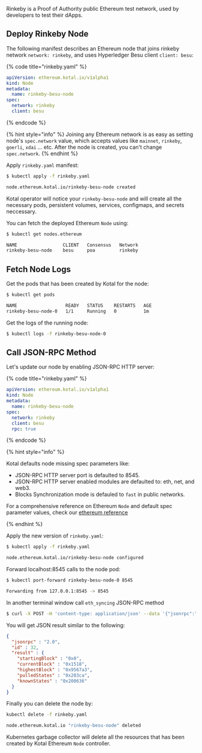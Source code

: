 Rinkeby is a Proof of Authority public Ethereum test network, used by developers to test their dApps.

## Deploy Rinkeby Node

The following manifest describes an Ethereum node that joins rinkeby network `network: rinkeby`, and uses Hyperledger Besu client `client: besu`:

{% code title="rinkeby.yaml" %}
```yaml
apiVersion: ethereum.kotal.io/v1alpha1
kind: Node
metadata:
  name: rinkeby-besu-node
spec:
  network: rinkeby
  client: besu
```
{% endcode %}

{% hint style="info" %}
Joining any Ethereum network is as easy as setting node's `spec.network` value, which accepts values like `mainnet`, `rinkeby`, `goerli`, `xdai` ... etc.
After the node is created, you can't change `spec.network`.
{% endhint %}

Apply `rinkeby.yaml` manifest:

```bash
$ kubectl apply -f rinkeby.yaml

node.ethereum.kotal.io/rinkeby-besu-node created
```

Kotal operator will notice your `rinkeby-besu-node` and will create all the necessary pods, persistent volumes, services, configmaps, and secrets neccessary.

You can fetch the deployed Ethereum `Node` using:

```bash
$ kubectl get nodes.ethereum

NAME                 CLIENT   Consensus   Network
rinkeby-besu-node    besu     poa         rinkeby
```

## Fetch Node Logs

Get the pods that has been created by Kotal for the node:

```bash
$ kubectl get pods

NAME                  READY   STATUS    RESTARTS   AGE
rinkeby-besu-node-0   1/1     Running   0          1m
```

Get the logs of the running node:

```bash
$ kubectl logs -f rinkeby-besu-node-0
```

## Call JSON-RPC Method

Let's update our node by enabling JSON-RPC HTTP server:

{% code title="rinkeby.yaml" %}
```yaml
apiVersion: ethereum.kotal.io/v1alpha1
kind: Node
metadata:
  name: rinkeby-besu-node
spec:
  network: rinkeby
  client: besu
  rpc: true
```
{% endcode %}

{% hint style="info" %}

Kotal defaults node missing spec parameters like:

* JSON-RPC HTTP server port is defaulted to 8545.
* JSON-RPC HTTP server enabled modules are defaulted to: eth, net, and web3.
* Blocks Synchronization mode is defauled to `fast` in public networks.

For a comprehensive reference on Ethereum `Node` and default spec parameter values, check our [ethereum reference](../reference/ethereum.md)

{% endhint %}

Apply the new version of `rinkeby.yaml`:

```bash
$ kubectl apply -f rinkeby.yaml

node.ethereum.kotal.io/rinkeby-besu-node configured
```

Forward localhost:8545 calls to the node pod:

```bash
$ kubectl port-forward rinkeby-besu-node-0 8545

Forwarding from 127.0.0.1:8545 -> 8545
```

In another terminal window call `eth_syncing` JSON-RPC method

```bash
$ curl -X POST -H 'content-type: application/json' --data '{"jsonrpc":"2.0","method":"eth_syncing","params":[],"id":32}' http://127.0.0.1:8545
```

You will get JSON result similar to the following:

```JSON
{
  "jsonrpc" : "2.0",
  "id" : 32,
  "result" : {
    "startingBlock" : "0x0",
    "currentBlock" : "0x1518",
    "highestBlock" : "0x9567a3",
    "pulledStates" : "0x203ca",
    "knownStates" : "0x200636"
  }
}
```

Finally you can delete the node by:

```bash
kubectl delete -f rinkeby.yaml

node.ethereum.kotal.io "rinkeby-besu-node" deleted
```

Kubernetes garbage collector will delete all the resources that has been created by Kotal Ethereum `Node` controller.